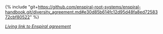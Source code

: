 {% include "git+https://github.com/enspiral-root-systems/enspiral-handbook.git/diversity_agreement.md#e30d85b614fc12d95d48fa8ed7258372cbf80522" %}

*[Living link to Enspiral agreement](https://handbook.enspiral.com/diversity_agreement.html)*
